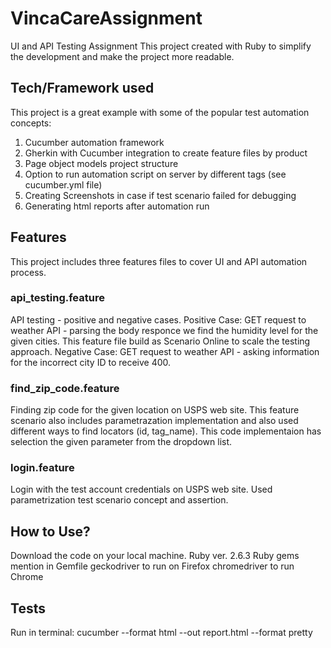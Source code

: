 # VincaCareAssignment

UI and API Testing Assignment
This project created with Ruby to simplify the development and make the project more readable.

## Tech/Framework used

This project is a great example with some of the popular test automation concepts:

1. Cucumber automation framework
2. Gherkin with Cucumber integration to create feature files by product 
3. Page object models project structure
4. Option to run automation script on server by different tags (see cucumber.yml file)
5. Creating Screenshots in case if test scenario failed for debugging
6. Generating html reports after automation run


## Features

This project includes three features files to cover UI and API automation process.

### api_testing.feature
API testing - positive and negative cases.
Positive Case:
GET request to weather API - parsing the body responce we find the humidity level for the given cities. 
This feature file build as Scenario Online to scale the testing approach.
Negative Case:
GET request to weather API - asking information for the incorrect city ID to receive 400.

### find_zip_code.feature 
Finding zip code for the given location on USPS web site.
This feature scenario also includes parametrazation implementation and also used different ways to find locators (id, tag_name). 
This code implementaion has selection the given parameter from the dropdown list.

### login.feature
Login with the test account credentials on USPS web site. Used parametrization test scenario concept and assertion.


## How to Use?

Download the code on your local machine.
Ruby ver. 2.6.3
Ruby gems mention in Gemfile
geckodriver to run on Firefox
chromedriver to run Chrome


## Tests

Run in terminal:
cucumber --format html --out report.html --format pretty
